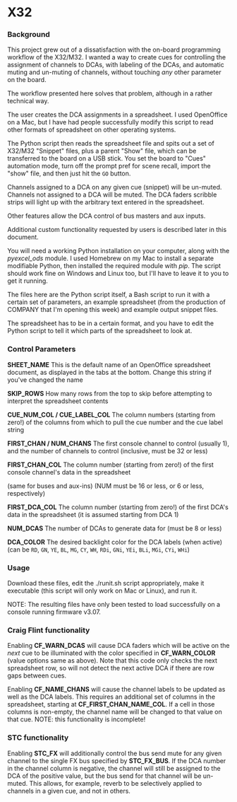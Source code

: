# X32

### Background

This project grew out of a dissatisfaction with the on-board programming workflow of the X32/M32. I wanted a way to create cues for controlling the assignment of channels to DCAs, with labeling of the DCAs, and automatic muting and un-muting of channels, without touching *any* other parameter on the board.

The workflow presented here solves that problem, although in a rather technical way.

The user creates the DCA assignments in a spreadsheet. I used OpenOffice on a Mac, but I have had people successfully modify this script to read other formats of spreadsheet on other operating systems.

The Python script then reads the spreadsheet file and spits out a set of X32/M32 "Snippet" files, plus a parent "Show" file, which can be transferred to the board on a USB stick. You set the board to "Cues" automation mode, turn off the prompt pref for scene recall, import the "show" file, and then just hit the `GO` button.

Channels assigned to a DCA on any given cue (snippet) will be un-muted. Channels not assigned to a DCA will be muted. The DCA faders scribble strips will light up with the arbitrary text entered in the spreadsheet.

Other features allow the DCA control of bus masters and aux inputs.

Additional custom functionality requested by users is described later in this document.

You will need a working Python installation on your computer, along with the *pyexcel_ods* module. I used Homebrew on my Mac to install a separate modifiable Python, then installed the required module with *pip*. The script should work fine on Windows and Linux too, but I'll have to leave it to you to get it running.

The files here are the Python script itself, a Bash script to run it with a certain set of parameters, an example spreadsheet (from the production of COMPANY that I'm opening this week) and example output snippet files.

The spreadsheet has to be in a certain format, and you have to edit the Python script to tell it which parts of the spreadsheet to look at.

### Control Parameters

**SHEET_NAME**
This is the default name of an OpenOffice spreadsheet document, as displayed in the tabs at the bottom. Change this string if you've changed the name

**SKIP_ROWS**
How many rows from the top to skip before attempting to interpret the spreadsheet contents

**CUE_NUM_COL / CUE_LABEL_COL**
The column numbers (starting from zero!) of the columns from which to pull the cue number and the cue label string

**FIRST_CHAN / NUM_CHANS**
The first console channel to control (usually 1), and the number of channels to control (inclusive, must be 32 or less)

**FIRST_CHAN_COL**
The column number (starting from zero!) of the first console channel's data in the spreadsheet

(same for buses and aux-ins) (NUM must be 16 or less, or 6 or less, respectively)

**FIRST_DCA_COL**
The column number (starting from zero!) of the first DCA's data in the spreadsheet (it is assumed starting from DCA 1)

**NUM_DCAS**
The number of DCAs to generate data for (must be 8 or less)

**DCA_COLOR**
The desired backlight color for the DCA labels (when active) (can be `RD`, `GN`, `YE`, `BL`, `MG`, `CY`, `WH`, `RDi`, `GNi`, `YEi`, `BLi`, `MGi`, `CYi`, `WHi`)

### Usage

Download these files, edit the ./runit.sh script appropriately, make it executable (this script will only work on Mac or Linux), and run it.

NOTE: The resulting files have only been tested to load successfully on a console running firmware v3.07.

### Craig Flint functionality

Enabling **CF_WARN_DCAS** will cause DCA faders which will be active on the *next* cue to be illuminated with the color specified in **CF_WARN_COLOR** (value options same as above). Note that this code only checks the next spreadsheet row, so will not detect the next active DCA if there are row gaps between cues.

Enabling **CF_NAME_CHANS** will cause the channel labels to be updated as well as the DCA labels. This requires an additional set of columns in the spreadsheet, starting at **CF_FIRST_CHAN_NAME_COL**. If a cell in those columns is non-empty, the channel name will be changed to that value on that cue. NOTE: this functionality is incomplete!

### STC functionality

Enabling **STC_FX** will additionally control the bus send mute for any given channel to the single FX bus specified by **STC_FX_BUS**. If the DCA number in the channel column is negative, the channel will still be assigned to the DCA of the positive value, but the bus send for that channel will be un-muted. This allows, for example, reverb to be selectively applied to channels in a given cue, and not in others.
